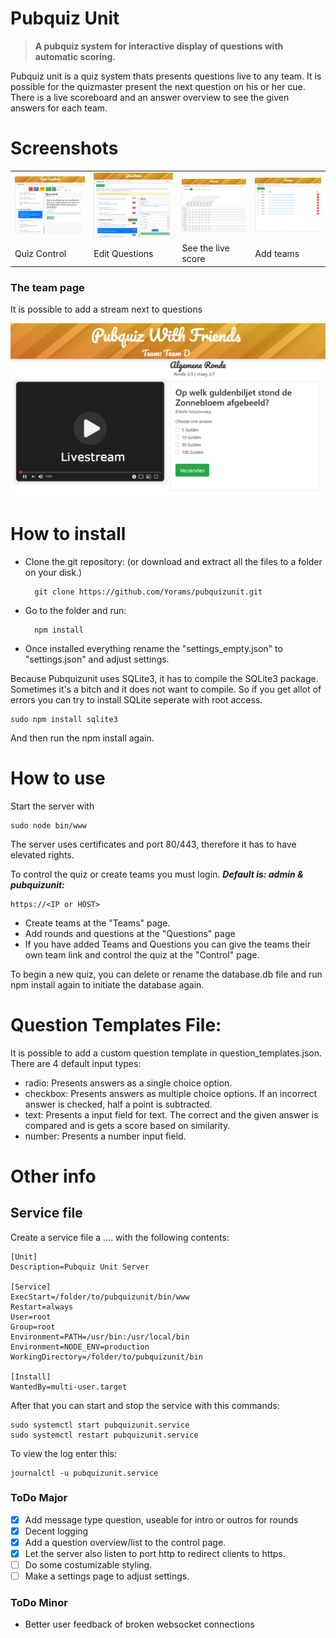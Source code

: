 # Pubquiz Unit

> **A pubquiz system for interactive display of questions with automatic scoring.**

Pubquiz unit is a quiz system thats presents questions live to any team. It is possible for the quizmaster present the next question on his or her cue. There is a live scoreboard and an answer overview to see the given answers for each team.

# Screenshots


<table>
<tbody>
  <tr>
    <td align="center"><img src="https://github.com/Yorams/pubquizunit/blob/v2/screenshots/control.jpg" width="400" ></td>
    <td align="center"><img src="https://github.com/Yorams/pubquizunit/blob/v2/screenshots/questions.jpg" width="400" ></td>
    <td align="center"><img src="https://github.com/Yorams/pubquizunit/blob/v2/screenshots/score.jpg" width="400" ></td>
    <td align="center"><img src="https://github.com/Yorams/pubquizunit/blob/v2/screenshots/teams.jpg" width="400" ></td>
  </tr>
  <tr>
    <td>Quiz Control</td>
    <td>Edit Questions</td>
    <td>See the live score</td>
    <td>Add teams</td>
  </tr>
</tbody>
</table>

### The team page

It is possible to add a stream next to questions

<p align="center">
<img src="https://github.com/Yorams/pubquizunit/blob/v2/screenshots/quiz.jpg">
</p>

# How to install
- Clone the git repository: (or download and extract all the files to a folder on your disk.)

		git clone https://github.com/Yorams/pubquizunit.git

- Go to the folder and run:	

	    npm install
- Once installed everything rename the "settings_empty.json" to "settings.json" and adjust settings.

Because Pubquizunit uses SQLite3, it has to compile the SQLite3 package. Sometimes it's a bitch and it does not want to compile. So if you get allot of errors you can try to install SQLite seperate with root access.

	sudo npm install sqlite3

And then run the npm install again.



# How to use
Start the server with

	sudo node bin/www

The server uses certificates and port 80/443, therefore it has to have elevated rights.

To control the quiz or create teams you must login. ***Default is: admin & pubquizunit:***

	https://<IP or HOST>

- Create teams at the "Teams" page.
- Add rounds and questions at the "Questions" page
- If you have added Teams and Questions you can give the teams their own team link and control the quiz at the "Control" page.

To begin a new quiz, you can delete or rename the database.db file and run npm install again to initiate the database again.

# Question Templates File:
It is possible to add a custom question template in question_templates.json. There are 4 default input types:
- radio: Presents answers as a single choice option.
- checkbox: Presents answers as multiple choice options. If an incorrect answer is checked, half a point is subtracted.
- text: Presents a input field for text. The correct and the given answer is compared and is gets a score based on similarity.
- number: Presents a number input field.

# Other info
## Service file
Create a service file a .... with the following contents:

	[Unit]
	Description=Pubquiz Unit Server

	[Service]
	ExecStart=/folder/to/pubquizunit/bin/www
	Restart=always
	User=root
	Group=root
	Environment=PATH=/usr/bin:/usr/local/bin
	Environment=NODE_ENV=production
	WorkingDirectory=/folder/to/pubquizunit/bin

	[Install]
	WantedBy=multi-user.target

After that you can start and stop the service with this commands:

	sudo systemctl start pubquizunit.service
	sudo systemctl restart pubquizunit.service

To view the log enter this:

	journalctl -u pubquizunit.service

### ToDo Major
- [x] Add message type question, useable for intro or outros for rounds
- [x] Decent logging
- [x] Add a question overview/list to the control page.
- [x] Let the server also listen to port http to redirect clients to https.
- [ ] Do some costumizable styling.
- [ ] Make a settings page to adjust settings.

### ToDo Minor
- Better user feedback of broken websocket connections
